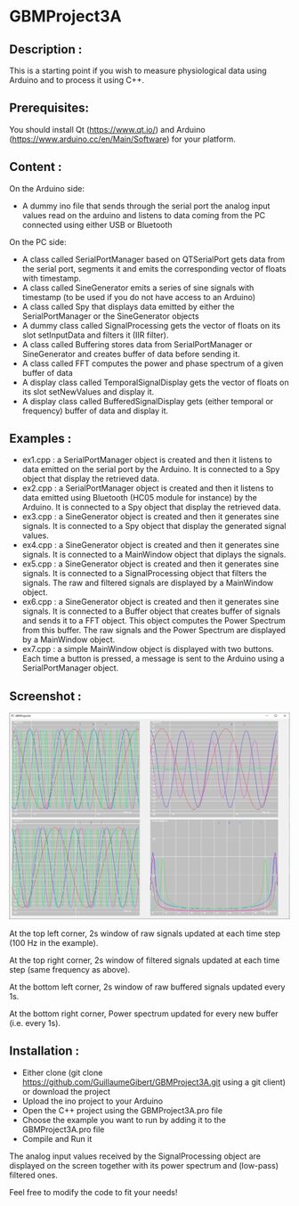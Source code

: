 # GBMProject3A

Description :
-------------

This is a starting point if you wish to measure physiological data using Arduino and to process it using C++. 

Prerequisites:
--------------

You should install Qt (https://www.qt.io/) and Arduino (https://www.arduino.cc/en/Main/Software) for your platform.

Content :
---------
On the Arduino side:
* A dummy ino file that sends through the serial port the analog input values read on the arduino and listens to data coming from the PC connected using either USB or Bluetooth

On the PC side:
* A class called SerialPortManager based on QTSerialPort gets data from the serial port, segments it and emits the corresponding vector of floats with timestamp.
* A class called SineGenerator emits a series of sine signals with timestamp (to be used if you do not have access to an Arduino)
* A class called Spy that displays data emitted by either the SerialPortManager or the SineGenerator objects
* A dummy class called SignalProcessing gets the vector of floats on its slot setInputData and filters it (IIR filter).
* A class called Buffering stores data from SerialPortManager or SineGenerator and creates buffer of data before sending it.
* A class called FFT computes the power and phase spectrum of a given buffer of data
* A display class called TemporalSignalDisplay gets the vector of floats on its slot setNewValues and display it.
* A display class called BufferedSignalDisplay gets (either temporal or frequency) buffer of data  and display it.

Examples :
-------------
* ex1.cpp : a SerialPortManager object is created and then it listens to data emitted on the serial port by the Arduino. It is connected to a Spy object that display the retrieved data.
* ex2.cpp : a SerialPortManager object is created and then it listens to data emitted using Bluetooth (HC05 module for instance) by the Arduino. It is connected to a Spy object that display the retrieved data.
* ex3.cpp : a SineGenerator object is created and then it generates sine signals. It is connected to a Spy object that display the generated signal values.
* ex4.cpp : a SineGenerator object is created and then it generates sine signals. It is connected to a MainWindow object that diplays the signals.
* ex5.cpp : a SineGenerator object is created and then it generates sine signals. It is connected to a SignalProcessing object that filters the signals. The raw and filtered signals are displayed by a MainWindow object.
* ex6.cpp : a SineGenerator object is created and then it generates sine signals. It is connected to a Buffer object that creates buffer of signals and sends it to a FFT object. This object computes the Power Spectrum from this buffer. The raw signals and the Power Spectrum are displayed by a MainWindow object. 
* ex7.cpp : a simple MainWindow object is displayed with two buttons. Each time a button is pressed, a message is sent to the Arduino using a SerialPortManager object. 


Screenshot :
-------------

![Screenshot](doc/images/GBMProject3A_screenshot.jpg?raw=true "Screenshot")

At the top left corner, 2s window of raw signals updated at each time step (100 Hz in the example). 

At the top right corner, 2s window of filtered signals updated at each time step (same frequency as above).

At the bottom left corner, 2s window of raw buffered signals updated every 1s.

At the bottom right corner, Power spectrum updated for every new buffer (i.e. every 1s).

Installation :
-------------

* Either clone (git clone https://github.com/GuillaumeGibert/GBMProject3A.git using a git client) or download the project
* Upload the ino project to your Arduino
* Open the C++ project using the GBMProject3A.pro file
* Choose the example you want to run by adding it to the GBMProject3A.pro file
* Compile and Run it

The analog input values received by the SignalProcessing object are displayed on the screen together with its power spectrum and (low-pass) filtered ones.

Feel free to modify the code to fit your needs!

